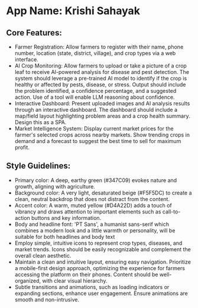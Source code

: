 # **App Name**: Krishi Sahayak

## Core Features:

- Farmer Registration: Allow farmers to register with their name, phone number, location (state, district, village), and crop types via a web interface.
- AI Crop Monitoring: Allow farmers to upload or take a picture of a crop leaf to receive AI-powered analysis for disease and pest detection. The system should leverage a pre-trained AI model to identify if the crop is healthy or affected by pests, disease, or stress. Output should include the problem identified, a confidence percentage, and a suggested action. Use of a tool will enable LLM reasoning about confidence.
- Interactive Dashboard: Present uploaded images and AI analysis results through an interactive dashboard. The dashboard should include a map/field layout highlighting problem areas and a crop health summary. Design this as a SPA.
- Market Intelligence System: Display current market prices for the farmer's selected crops across nearby markets. Show trending crops in demand and a forecast to suggest the best time to sell for maximum profit.

## Style Guidelines:

- Primary color: A deep, earthy green (#347C09) evokes nature and growth, aligning with agriculture.
- Background color: A very light, desaturated beige (#F5F5DC) to create a clean, neutral backdrop that does not distract from the content.
- Accent color: A warm, muted yellow (#D4A22D) adds a touch of vibrancy and draws attention to important elements such as call-to-action buttons and key information.
- Body and headline font: 'PT Sans', a humanist sans-serif which combines a modern look and a little warmth or personality, will be suitable for both headlines and body text
- Employ simple, intuitive icons to represent crop types, diseases, and market trends. Icons should be easily recognizable and complement the overall clean aesthetic.
- Maintain a clean and intuitive layout, ensuring easy navigation. Prioritize a mobile-first design approach, optimizing the experience for farmers accessing the platform on their phones. Content should be well-organized, with clear visual hierarchy.
- Subtle transitions and animations, such as loading indicators or expanding sections, enhance user engagement. Ensure animations are smooth and non-intrusive.